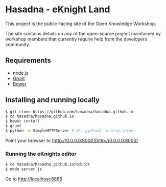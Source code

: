 
# Hasadna - eKnight Land

This project is the public-facing site of the Open Knowledge Workshop.

The site contains details on any of the open-source project maintained by workshop members that currently require help from
the developers community.


## Requirements
 - node.js
 - [Grunt](http://gruntjs.com)
 - [Bower](http://bower.io)
## Installing and running locally

```bash
$ git clone https://github.com/hasadna/hasadna.github.io  
$ cd hasadna/hasadna.github.io  
$ bower install  
$ grunt  
$ python -m SimpleHTTPServer # Or: python3 -m http.server
```
Point your browser to [http://0.0.0.0:8000](http://0.0.0.0:8000)


### Running the eKnights editor
```bash
$ cd hasadna/hasadna.github.io/editor
$ node server.js
```
Go to [http://localhost:8888](http://localhost:8888)


